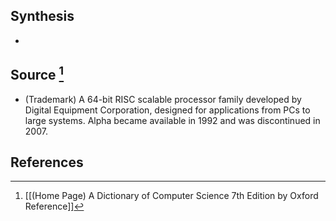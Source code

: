 ## Synthesis
- 
## Source [^1]
- (Trademark) A 64-bit RISC scalable processor family developed by Digital Equipment Corporation, designed for applications from PCs to large systems. Alpha became available in 1992 and was discontinued in 2007.
## References

[^1]: [[(Home Page) A Dictionary of Computer Science 7th Edition by Oxford Reference]]